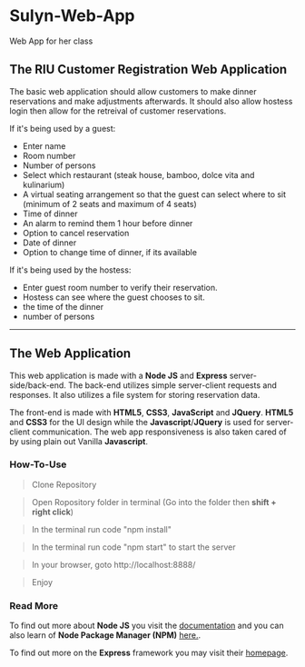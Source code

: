 # Sulyn-Web-App
Web App for her class

## The RIU Customer Registration Web Application

The basic web application should allow customers to make dinner reservations and make adjustments afterwards. It should also allow hostess login then allow for the retreival of customer reservations.

If it's being used by a guest:
-	Enter name 
-	Room number 
-	Number of persons 
-	Select which restaurant (steak house, 
	bamboo, dolce vita and kulinarium)
-	A virtual seating arrangement so that 
	the guest can select where to sit (minimum of 2 seats 
	and maximum of 4 seats)
-	Time of dinner
-	An alarm to remind them 1 hour before dinner 
-	Option to cancel reservation
-	Date of dinner
-	Option to change time of dinner, if its available 

If it's being used by the hostess:
-	Enter guest room number to verify their reservation.
-	Hostess can see where the guest chooses to sit.
-	the time of the dinner 
-	number of persons

---

## The Web Application

This web application is made with a **Node JS** and **Express** server-side/back-end. The back-end utilizes simple server-client requests and responses. It also utilizes a file system for storing reservation data.

The front-end is made with **HTML5**, **CSS3**, **JavaScript** and **JQuery**. **HTML5** and **CSS3** for the UI design while the **Javascript**/**JQuery** is used for server-client communication. The web app responsiveness is also taken cared of by using plain out Vanilla **Javascript**.

### How-To-Use

> Clone Repository

> Open Ropository folder in terminal (Go into the folder then **shift + right click**)

> In the terminal run code "npm install"

> In the terminal run code "npm start" to start the server

> In your browser, goto http://localhost:8888/

> Enjoy

### Read More

To find out more about **Node JS** you visit the [documentation](https://nodejs.org/en/docs/ "Node JS Documentation") and you can also learn of **Node Package Manager (NPM)** [here.](https://www.npmjs.com/ "NPM Home").

To find out more on the **Express** framework you may visit their [homepage](https://expressjs.com/ "Express JS Home").
